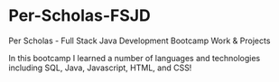 # Per-Scholas-FSJD
Per Scholas - Full Stack Java Development Bootcamp Work &amp; Projects

In this bootcamp I learned a number of languages and technologies including SQL, Java, Javascript, HTML, and CSS!
